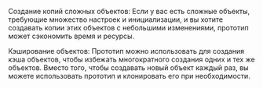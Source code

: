 Создание копий сложных объектов: 
    Если у вас есть сложные объекты, требующие множество настроек и инициализации,
    и вы хотите создавать копии этих объектов с небольшими изменениями, прототип может сэкономить время и ресурсы.

Кэширование объектов: 
    Прототип можно использовать для создания кэша объектов, 
    чтобы избежать многократного создания одних и тех же объектов. 
    Вместо того, чтобы создавать новый объект каждый раз, 
    вы можете использовать прототип и клонировать его при необходимости.